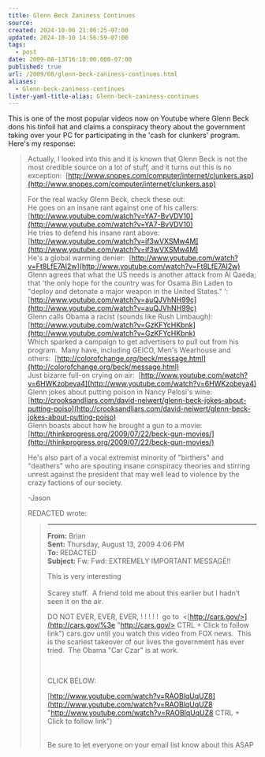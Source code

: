 ```yaml
---
title: Glenn Beck Zaniness Continues
source: 
created: 2024-10-06 21:06:25-07:00
updated: 2024-10-10 14:56:59-07:00
tags:
  - post
date: 2009-08-13T16:10:00.000-07:00
published: true
url: /2009/08/glenn-beck-zaniness-continues.html
aliases:
  - Glenn-beck-zaniness-continues
linter-yaml-title-alias: Glenn-beck-zaniness-continues
---
```



This is one of the most popular videos now on Youtube where Glenn Beck dons his tinfoil hat and claims a conspiracy theory about the government taking over your PC for participating in the 'cash for clunkers' program.  Here's my response:  
  

> Actually, I looked into this and it is known that Glenn Beck is not the most credible source on a lot of stuff, and it turns out this is no exception:  [http://www.snopes.com/computer/internet/clunkers.asp](http://www.snopes.com/computer/internet/clunkers.asp)  
>   
> For the real wacky Glenn Beck, check these out:  
> He goes on an insane rant against one of his callers:  [http://www.youtube.com/watch?v=YA7-BvVDV10](http://www.youtube.com/watch?v=YA7-BvVDV10)  
> He tries to defend his insane rant above:  [http://www.youtube.com/watch?v=if3wVXSMw4M](http://www.youtube.com/watch?v=if3wVXSMw4M)  
> He's a global warming denier:  [http://www.youtube.com/watch?v=Ft8LfE7AI2w](http://www.youtube.com/watch?v=Ft8LfE7AI2w)  
> Glenn agrees that what the US needs is another attack from Al Qaeda; that 'the only hope for the country was for Osama Bin Laden to "deploy and detonate a major weapon in the United States." ':  [http://www.youtube.com/watch?v=auQJVhNH99c](http://www.youtube.com/watch?v=auQJVhNH99c)  
> Glenn calls Obama a racist (sounds like Rush Limbaugh):  [http://www.youtube.com/watch?v=GzKFYcHKbnk](http://www.youtube.com/watch?v=GzKFYcHKbnk)  
> Which sparked a campaign to get advertisers to pull out from his program.  Many have, including GEICO, Men's Wearhouse and others:  [http://colorofchange.org/beck/message.html](http://colorofchange.org/beck/message.html)  
> Just bizarre full-on crying on air:  [http://www.youtube.com/watch?v=6HWKzobeya4](http://www.youtube.com/watch?v=6HWKzobeya4)  
> Glenn jokes about putting poison in Nancy Pelosi's wine:  [http://crooksandliars.com/david-neiwert/glenn-beck-jokes-about-putting-poiso](http://crooksandliars.com/david-neiwert/glenn-beck-jokes-about-putting-poiso)  
> Glenn boasts about how he brought a gun to a movie:  [http://thinkprogress.org/2009/07/22/beck-gun-movies/](http://thinkprogress.org/2009/07/22/beck-gun-movies/)  
>   
> He's also part of a vocal extremist minority of "birthers" and "deathers" who are spouting insane conspiracy theories and stirring unrest against the president that may well lead to violence by the crazy factions of our society.  
>   
> \-Jason  
>   
> REDACTED wrote:
> 
> > * * *
> > 
> > **From:** Brian  
> > **Sent:** Thursday, August 13, 2009 4:06 PM  
> > **To:** REDACTED  
> > **Subject:** Fw: Fwd: EXTREMELY IMPORTANT MESSAGE!!
> > 
> >   
> > This is very interesting  
> >    
> > Scarey stuff.  A friend told me about this earlier but I hadn’t seen it on the air.  
> >   
> > DO NOT EVER, EVER, EVER, ! ! ! ! !  go to  <[http://cars.gov/>](http://cars.gov/%3e "http://cars.gov/> CTRL + Click to follow link") cars.gov until you watch this video from FOX news.  This is the scariest takeover of our lives the government has ever tried.  The Obama "Car Czar" is at work.  
> >   
> >    
> >   
> > CLICK BELOW:  
> >   
> >   
> > [http://www.youtube.com/watch?v=RAOBlqUqUZ8](http://www.youtube.com/watch?v=RAOBlqUqUZ8 "http://www.youtube.com/watch?v=RAOBlqUqUZ8 CTRL + Click to follow link")  
> >    
> >   
> > Be sure to let everyone on your email list know about this ASAP
> > 
> >   

  
  
  
  

<!-- ![](http://img.zemanta.com/pixy.gif?x-id=5d6c1ed5-4cf5-80fa-a448-72f6a59cecd0) -->